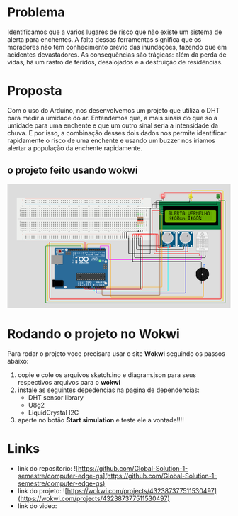 # Problema
Identificamos que a varios lugares de risco que não existe um sistema de alerta para enchentes. A falta dessas ferramentas significa que os moradores não têm conhecimento prévio das inundações, fazendo que em acidentes devastadores. As consequências são trágicas: além da perda de vidas, há um rastro de feridos, desalojados e a destruição de residências.

# Proposta
Com o uso do Arduino, nos desenvolvemos um projeto que utiliza o DHT para medir a umidade do ar. Entendemos que, a mais sinais do que so a umidade para uma enchente e que um outro sinal seria a intensidade da chuva. E por isso, a combinação desses dois dados nos permite identificar rapidamente o risco de uma enchente e usando um buzzer nos iriamos alertar a população da enchente rapidamente.

## o projeto feito usando wokwi
![Figura ilustrativa do projeto feito no Wokwi](assets/diorama.png)

# Rodando o projeto no Wokwi
Para rodar o projeto voce precisara usar o site **Wokwi** seguindo os passos abaixo:
1. copie e cole os arquivos sketch.ino e diagram.json para seus respectivos arquivos para o **wokwi**
2. instale as seguintes depedencias na pagina de dependencias:
    - DHT sensor library
    - U8g2
    - LiquidCrystal I2C
3. aperte no botão **Start simulation** e teste ele a vontade!!!! 

# Links
- link do repositorio: ![https://github.com/Global-Solution-1-semestre/computer-edge-gs](https://github.com/Global-Solution-1-semestre/computer-edge-gs)
- link do projeto: ![https://wokwi.com/projects/432387377511530497](https://wokwi.com/projects/432387377511530497)
- link do video: ![]()
